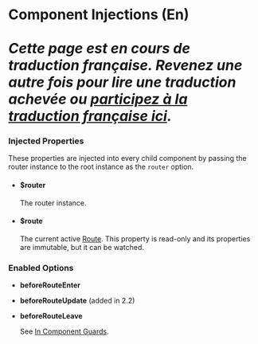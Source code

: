 # Component Injections (En) <br><br> *Cette page est en cours de traduction française. Revenez une autre fois pour lire une traduction achevée ou [participez à la traduction française ici](https://github.com/vuejs-fr/vue-router).*

### Injected Properties

These properties are injected into every child component by passing the router instance to the root instance as the `router` option.

- #### $router

  The router instance.

- #### $route

  The current active [Route](route-object.md). This property is read-only and its properties are immutable, but it can be watched.

### Enabled Options

- **beforeRouteEnter**
- **beforeRouteUpdate** (added in 2.2)
- **beforeRouteLeave**

  See [In Component Guards](../advanced/navigation-guards.md#incomponent-guards).
